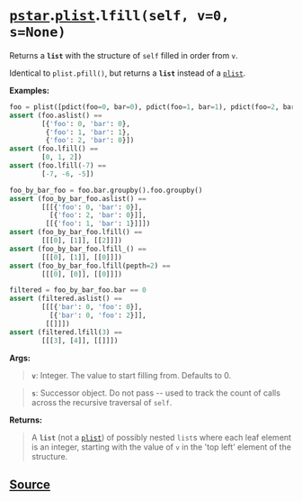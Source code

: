 # [`pstar`](./pstar.md).[`plist`](./pstar_plist.md).`lfill(self, v=0, s=None)`

Returns a **`list`** with the structure of `self` filled in order from `v`.

Identical to `plist.pfill()`, but returns a **`list`** instead of a [`plist`](./pstar_plist.md).

**Examples:**
```python
foo = plist([pdict(foo=0, bar=0), pdict(foo=1, bar=1), pdict(foo=2, bar=0)])
assert (foo.aslist() ==
        [{'foo': 0, 'bar': 0},
         {'foo': 1, 'bar': 1},
         {'foo': 2, 'bar': 0}])
assert (foo.lfill() ==
        [0, 1, 2])
assert (foo.lfill(-7) ==
        [-7, -6, -5])

foo_by_bar_foo = foo.bar.groupby().foo.groupby()
assert (foo_by_bar_foo.aslist() ==
        [[[{'foo': 0, 'bar': 0}],
          [{'foo': 2, 'bar': 0}]],
         [[{'foo': 1, 'bar': 1}]]])
assert (foo_by_bar_foo.lfill() ==
        [[[0], [1]], [[2]]])
assert (foo_by_bar_foo.lfill_() ==
        [[[0], [1]], [[0]]])
assert (foo_by_bar_foo.lfill(pepth=2) ==
        [[[0], [0]], [[0]]])

filtered = foo_by_bar_foo.bar == 0
assert (filtered.aslist() ==
        [[[{'bar': 0, 'foo': 0}],
          [{'bar': 0, 'foo': 2}]],
         [[]]])
assert (filtered.lfill(3) ==
        [[[3], [4]], [[]]])
```

**Args:**

>    **`v`**: Integer. The value to start filling from. Defaults to 0.

>    **`s`**: Successor object. Do not pass -- used to track the count of calls
>       across the recursive traversal of `self`.

**Returns:**

>    A **`list`** (not a [`plist`](./pstar_plist.md)) of possibly nested `list`s where each leaf element is
>    an integer, starting with the value of `v` in the 'top left' element of
>    the structure.



## [Source](../pstar/pstar.py#L4816-L4869)